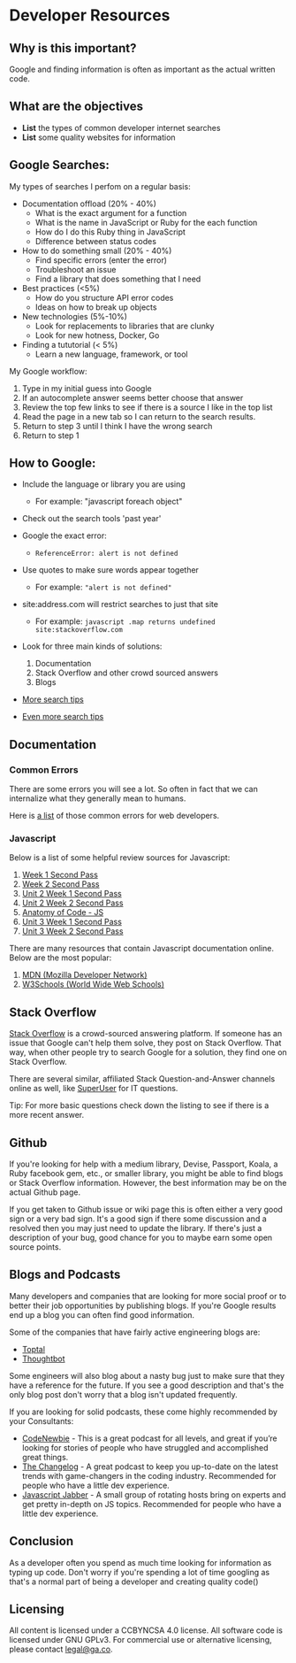 # Developer Resources

## Why is this important?
Google and finding information is often as important as the actual written code. 

## What are the objectives
- **List** the types of common developer internet searches
- **List** some quality websites for information

## Google Searches: 
[Comment]: # (9:10) 

My types of searches I perfom on a regular basis:
- Documentation offload (20% - 40%)
  - What is the exact argument for a function
  - What is the name in JavaScript or Ruby for the each function
  - How do I do this Ruby thing in JavaScript
  - Difference between status codes
- How to do something small (20% - 40%)
  - Find specific errors (enter the error)
  - Troubleshoot an issue
  - Find a library that does something that I need
- Best practices (<5%)
  - How do you structure API error codes
  - Ideas on how to break up objects
- New technologies (5%-10%)
  - Look for replacements to libraries that are clunky
  - Look for new hotness, Docker, Go 
- Finding a tututorial (< 5%)
  - Learn a new language, framework, or tool

My Google workflow:

1. Type in my initial guess into Google
2. If an autocomplete answer seems better choose that answer
3. Review the top few links to see if there is a source I like in the top list 
4. Read the page in a new tab so I can return to the search results.
5. Return to step 3 until I think I have the wrong search
6. Return to step 1 

[CFU]: # (Ask for other workflows)

## How to Google:

  - Include the language or library you are using
    - For example: "javascript foreach object"

  - Check out the search tools 'past year'

  - Google the exact error:
    - `ReferenceError: alert is not defined`

  - Use quotes to make sure words appear together
    - For example: `"alert is not defined"`

  - site:address.com will restrict searches to just that site
    - For example: `javascript .map returns undefined site:stackoverflow.com`

  - Look for three main kinds of solutions:

    1. Documentation
    2. Stack Overflow and other crowd sourced answers
    3. Blogs
    
  - [More search tips](http://motto.time.com/4116259/google-search/)
  - [Even more search tips](http://www.digitaltrends.com/computing/the-35-best-google-search-tips-and-tricks/)

## Documentation

### Common Errors

There are some errors you will see a lot.  So often in fact that we can internalize what they generally mean to humans.

Here is [a list](https://github.com/den-wdi-2/developer-resources/blob/master/common_errors.md) of those common errors for web developers.

### Javascript

Below is a list of some helpful review sources for Javascript:

1. [Week 1 Second Pass](https://github.com/den-wdi-2/week1_secondPass)
1. [Week 2 Second Pass](https://github.com/den-wdi-4/week2_secondPass)
2. [Unit 2 Week 1 Second Pass](https://github.com/den-wdi-2/unit2_week1_secondpass)
3. [Unit 2 Week 2 Second Pass](https://github.com/den-wdi-2/unit2_week2_secondpass)
2. [Anatomy of Code - JS](http://www.anatomyofcode.com/)
5. [Unit 3 Week 1 Second Pass](https://github.com/den-wdi-2/unit3_week1_secondpass)
1. [Unit 3 Week 2 Second Pass](https://github.com/den-wdi-2/unit3_week2_secondpass)

There are many resources that contain Javascript documentation online.  Below are the most popular:

1. [MDN (Mozilla Developer Network)](https://developer.mozilla.org/en-US/docs/Web/JavaScript)
2. [W3Schools (World Wide Web Schools)](http://www.w3schools.com/js/default.asp)


## Stack Overflow
[Comment]: # (9:20) 

[Stack Overflow](http://stackoverflow.com/) is a crowd-sourced answering platform.  If someone has an issue that Google 
can't help them solve, they post on Stack Overflow.  That way, when other people try to search Google for a solution, 
they find one on Stack Overflow.

There are several similar, affiliated Stack Question-and-Answer channels online as well, like 
[SuperUser](http://superuser.com/) for IT questions.

Tip: For more basic questions check down the listing to see if there is a more recent answer.

## Github

If you're looking for help with a medium library, Devise, Passport, Koala, a Ruby facebook gem, etc., or smaller 
library, you might be able to find blogs or Stack Overflow information. However, the best information may be on the 
actual Github page. 

If you get taken to Github issue or wiki page this is often either a very good sign or a very bad 
sign. It's a good sign if there some discussion and a resolved then you may just need to update the library. If there's 
just a description of your bug, good chance for you to maybe earn some open source points.

## Blogs and Podcasts
[CFU]: # (Ask students for blogs)
[Comment]: # (9:25) 
Many developers and companies that are looking for more social proof or to better their job opportunities by publishing 
blogs. If you're Google results end up a blog you can often find good information.

Some of the companies that have fairly active engineering blogs are:

* [Toptal](https://www.toptal.com/blog)
* [Thoughtbot](https://robots.thoughtbot.com/)

Some engineers will also blog about a nasty bug just to make sure that they have a reference for the future. If you see
a good description and that's the only blog post don't worry that a blog isn't updated frequently.

If you are looking for solid podcasts, these come highly recommended by your Consultants:

* [CodeNewbie](http://www.codenewbie.org/) - This is a great podcast for all levels, and great if you’re looking for stories of people who have struggled and accomplished great things.
* [The Changelog](https://changelog.com/) -  A great podcast to keep you up-to-date on the latest trends with game-changers in the coding industry.  Recommended for people who have a little dev experience.
* [Javascript Jabber](https://devchat.tv/js-jabber) - A small group of rotating hosts bring on experts and get pretty in-depth on JS topics.  Recommended for people who have a little dev experience.

## Conclusion  
[Comment]: # (9:30) 

As a developer often you spend as much time looking for information as typing up code. Don't worry if you're spending a 
lot of time googling as that's a normal part of being a developer and creating quality code()

## Licensing
All content is licensed under a CC­BY­NC­SA 4.0 license.
All software code is licensed under GNU GPLv3. For commercial use or alternative licensing, please contact legal@ga.co.
